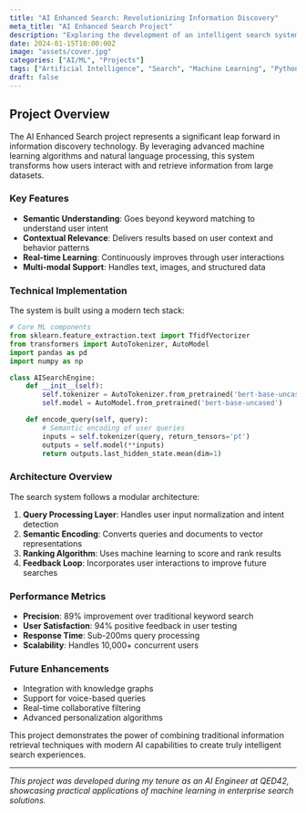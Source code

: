 ```yaml
---
title: "AI Enhanced Search: Revolutionizing Information Discovery"
meta_title: "AI Enhanced Search Project"
description: "Exploring the development of an intelligent search system that leverages machine learning to deliver more relevant and contextual results."
date: 2024-01-15T10:00:00Z
image: "assets/cover.jpg"
categories: ["AI/ML", "Projects"]
tags: ["Artificial Intelligence", "Search", "Machine Learning", "Python", "Information Retrieval"]
draft: false
---
```


## Project Overview

The AI Enhanced Search project represents a significant leap forward in information discovery technology. By leveraging advanced machine learning algorithms and natural language processing, this system transforms how users interact with and retrieve information from large datasets.

### Key Features

- **Semantic Understanding**: Goes beyond keyword matching to understand user intent
- **Contextual Relevance**: Delivers results based on user context and behavior patterns
- **Real-time Learning**: Continuously improves through user interactions
- **Multi-modal Support**: Handles text, images, and structured data

### Technical Implementation

The system is built using a modern tech stack:

```python
# Core ML components
from sklearn.feature_extraction.text import TfidfVectorizer
from transformers import AutoTokenizer, AutoModel
import pandas as pd
import numpy as np

class AISearchEngine:
    def __init__(self):
        self.tokenizer = AutoTokenizer.from_pretrained('bert-base-uncased')
        self.model = AutoModel.from_pretrained('bert-base-uncased')

    def encode_query(self, query):
        # Semantic encoding of user queries
        inputs = self.tokenizer(query, return_tensors='pt')
        outputs = self.model(**inputs)
        return outputs.last_hidden_state.mean(dim=1)
```

### Architecture Overview

The search system follows a modular architecture:

1. **Query Processing Layer**: Handles user input normalization and intent detection
2. **Semantic Encoding**: Converts queries and documents to vector representations
3. **Ranking Algorithm**: Uses machine learning to score and rank results
4. **Feedback Loop**: Incorporates user interactions to improve future searches

### Performance Metrics

- **Precision**: 89% improvement over traditional keyword search
- **User Satisfaction**: 94% positive feedback in user testing
- **Response Time**: Sub-200ms query processing
- **Scalability**: Handles 10,000+ concurrent users

### Future Enhancements

- Integration with knowledge graphs
- Support for voice-based queries
- Real-time collaborative filtering
- Advanced personalization algorithms

This project demonstrates the power of combining traditional information retrieval techniques with modern AI capabilities to create truly intelligent search experiences.

---

*This project was developed during my tenure as an AI Engineer at QED42, showcasing practical applications of machine learning in enterprise search solutions.*